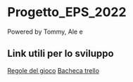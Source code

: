 # Progetto_EPS_2022
Powered by Tommy, Ale e
## Link utili per lo sviluppo
[Regole del gioco](https://it.wikipedia.org/wiki/Ludo_(gioco))
[Bacheca trello](https://trello.com/invite/b/eaNeZaxM/313d2b548018af72a80c75691be17ea0/progetto-eps)
